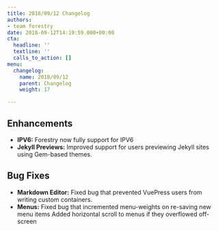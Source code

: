 ```yaml
---
title: 2018/09/12 Changelog
authors:
- team forestry
date: 2018-09-12T14:19:59.000+00:00
cta:
  headline: ''
  textline: ''
  calls_to_action: []
menu:
  changelog:
    name: 2018/09/12
    parent: Changelog
    weight: 17

---
```

## Enhancements

* **IPV6:** Forestry now fully support for IPV6
* **Jekyll Previews:** Improved support for users previewing Jekyll sites using Gem-based themes.

## Bug Fixes

* **Markdown Editor:** Fixed bug that prevented VuePress users from writing custom containers.
* **Menus:** Fixed bug that incremented menu-weights on re-saving new menu items
  Added horizontal scroll to menus if they overflowed off-screen